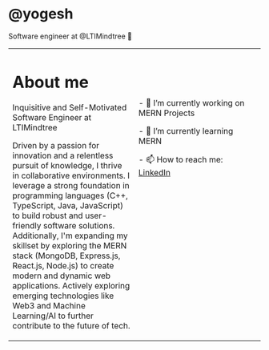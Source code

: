 # @yogesh

Software engineer at @LTIMindtree 👋

<table>
<tr>
<td valign="top" width="50%">
<h1>
About me
</h1>
<p>
Inquisitive and Self-Motivated Software Engineer at LTIMindtree

Driven by a passion for innovation and a relentless pursuit of knowledge, I thrive in collaborative environments. I leverage a strong foundation in programming languages (C++, TypeScript, Java, JavaScript) to build robust and user-friendly software solutions. Additionally, I'm expanding my skillset by exploring the MERN stack (MongoDB, Express.js, React.js, Node.js) to create modern and dynamic web applications. Actively exploring emerging technologies like Web3 and Machine Learning/AI to further contribute to the future of tech.
</p>
</td>
<td valign="top" width="50%">
<br><br><br><br>

  <p>- 🔭 I’m currently working on MERN Projects</p>
  <p>- 🌱 I’m currently learning MERN</p>
  <p>- 📫 How to reach me: <a href="https://www.linkedin.com/in/yogeshchiluka/" >LinkedIn</a></p>
</td>
</tr></table>
<!--
**Yogesh-chiluka/Yogesh-Chiluka** is a ✨ _special_ ✨ repository because its `README.md` (this file) appears on your GitHub profile.


Here are some ideas to get you started:

 ...
 ...
- 👯 I’m looking to collaborate on ...
- 🤔 I’m looking for help with ...
- 💬 Ask me about ...
- 📫 How to reach me: ...
- 😄 Pronouns: ...
- ⚡ Fun fact: ...
-->
